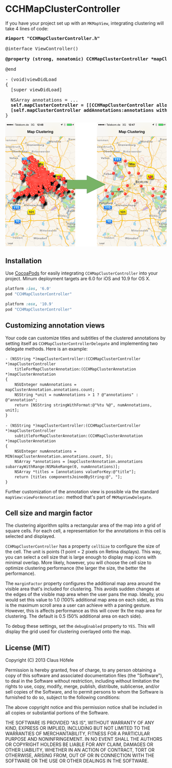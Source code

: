 CCHMapClusterController
=======================

If you have your project set up with an `MKMapView`, integrating clustering will take 4 lines of code:

<pre>
<b>#import "CCHMapClusterController.h"</b>
  
@interface ViewController()

<b>@property (strong, nonatomic) CCHMapClusterController *mapClusterController;</b>

@end

- (void)viewDidLoad
{
  [super viewDidLoad]
    
  NSArray annotations = ...
  <b>self.mapClusterController = [[CCHMapClusterController alloc] initWithMapView:self.mapView];
  [self.mapClusterController addAnnotations:annotations withCompletionHandler:NULL];</b>
}
</pre>

<p align="center" >
  <img src="MapClustering.png" alt="AFNetworking" title="Map Clustering">
</p>

## Installation

Use [CocoaPods](http://cocoapods.org) for easily integrating `CCHMapClusterController` into your project. Minum deployment targets are 6.0 for iOS and 10.9 for OS X.

```ruby
platform :ios, '6.0'
pod "CCHMapClusterController"
```

```ruby
platform :osx, '10.9'
pod "CCHMapClusterController"
```

## Customizing annotation views

Your code can customize titles and subtitles of the clustered annotations by setting itself as `CCHMapClusterControllerDelegate` and implementing two delegate methods. Here is an example:

    - (NSString *)mapClusterController:(CCHMapClusterController *)mapClusterController
        titleForMapClusterAnnotation:(CCHMapClusterAnnotation *)mapClusterAnnotation
    {
        NSUInteger numAnnotations = mapClusterAnnotation.annotations.count;
        NSString *unit = numAnnotations > 1 ? @"annotations" : @"annotation";
        return [NSString stringWithFormat:@"%tu %@", numAnnotations, unit];
    }

    - (NSString *)mapClusterController:(CCHMapClusterController *)mapClusterController
        subtitleForMapClusterAnnotation:(CCHMapClusterAnnotation *)mapClusterAnnotation
    {
        NSUInteger numAnnotations = MIN(mapClusterAnnotation.annotations.count, 5);
        NSArray *annotations = [mapClusterAnnotation.annotations subarrayWithRange:NSMakeRange(0, numAnnotations)];
        NSArray *titles = [annotations valueForKey:@"title"];
        return [titles componentsJoinedByString:@", "];
    }

Further customization of the annotation view is possible via the standard `mapView:viewForAnnotation:` method that's part of `MKMapViewDelegate`.

## Cell size and margin factor

The clustering algorithm splits a rectangular area of the map into a grid of square cells. For each cell, a representation for the annotations in this cell is selected and displayed. 

`CCHMapClusterController` has a property `cellSize` to configure the size of the cell. The unit is points (1 point = 2 pixels on Retina displays). This way, you can select a cell size that is large enough to display map icons with minimal overlap. More likely, however, you will choose the cell size to optimize clustering performance (the larger the size, the better the performance).

The `marginFactor` property configures the additional map area around the visible area that's included for clustering. This avoids sudden changes at the edges of the visible map area when the user pans the map. Ideally, you would set this value to 1.0 (100% additional map area on each side), as this is the maximum scroll area a user can achieve with a paning gesture. However, this is affects performance as this will cover 9x the map area for clustering. The default is 0.5 (50% additional area on each side).

To debug these settings, set the `debugEnabled` property to `YES`. This will display the grid used for clustering overlayed onto the map.

## License (MIT)

Copyright (C) 2013 Claus Höfele

Permission is hereby granted, free of charge, to any person obtaining a copy of this software and associated documentation files (the "Software"), to deal in the Software without restriction, including without limitation the rights to use, copy, modify, merge, publish, distribute, sublicense, and/or sell copies of the Software, and to permit persons to whom the Software is furnished to do so, subject to the following conditions:

The above copyright notice and this permission notice shall be included in all copies or substantial portions of the Software.

THE SOFTWARE IS PROVIDED "AS IS", WITHOUT WARRANTY OF ANY KIND, EXPRESS OR IMPLIED, INCLUDING BUT NOT LIMITED TO THE WARRANTIES OF MERCHANTABILITY, FITNESS FOR A PARTICULAR PURPOSE AND NONINFRINGEMENT. IN NO EVENT SHALL THE AUTHORS OR COPYRIGHT HOLDERS BE LIABLE FOR ANY CLAIM, DAMAGES OR OTHER LIABILITY, WHETHER IN AN ACTION OF CONTRACT, TORT OR OTHERWISE, ARISING FROM, OUT OF OR IN CONNECTION WITH THE SOFTWARE OR THE USE OR OTHER DEALINGS IN THE SOFTWARE.
